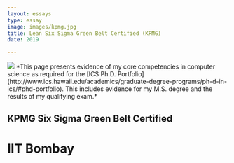 ```yaml
---
layout: essays  
type: essay
image: images/kpmg.jpg
title: Lean Six Sigma Green Belt Certified (KPMG)
date: 2019

---
```


<img class="ui image" src="{{ site.baseurl }}/images/kpmg.jpg ">
*This page presents evidence of my core competencies in computer science as required for the [ICS Ph.D. Portfolio](http://www.ics.hawaii.edu/academics/graduate-degree-programs/ph-d-in-ics/#phd-portfolio). This includes evidence for my M.S. degree and the results of my qualifying exam.*

## KPMG Six Sigma Green Belt Certified
# IIT Bombay
